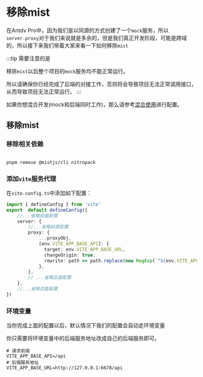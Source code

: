 # 移除mist

在Antdv Pro中，因为我们是以同源的方式创建了一个`mock`服务，所以`server.proxy`对于我们来说就是多余的，但是我们真正开发阶段，可能是跨域的，所以接下来我们带着大家来看一下如何移除`mist`

:::tip 需要注意的是

移除`mist`以后整个项目的`mock`服务均不能正常运行。

所以请确保你已经完成了后端的对接工作，否则将会导致项目无法正常调用接口，从而导致项目无法正常运行。
:::

如果你想混合开发(mock和后端同时工作)，那么请参考[混合使用](../guide/server.md#混合使用)进行配置。

## 移除mist

### 移除相关依赖

```shell

pnpm remove @mistjs/cli nitropack

```

### 添加`vite`服务代理

在`vite.config.ts`中添加如下配置：

```ts
import { defineConfig } from 'vite'
export  default defineConfig({
    //...省略前面配置
    server: {
        //...省略前面配置
        proxy: {
            ...proxyObj,
            [env.VITE_APP_BASE_API]: {
              target: env.VITE_APP_BASE_URL,
              changeOrigin: true,
              rewrite: path => path.replace(new RegExp(`^${env.VITE_APP_BASE_API}`), ''),
            },
        },
        // ...省略后面配置
    },
    //...省略后面配置
})
```


### 环境变量

当你完成上面的配置以后，默认情况下我们的配置会自动走环境变量

你只需要将环境变量中的后端服务地址改成自己的后端服务即可。

```shell
# 请求前缀
VITE_APP_BASE_API=/api
# 后端服务地址
VITE_APP_BASE_URL=http://127.0.0.1:6678/api
```
